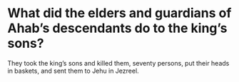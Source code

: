# What did the elders and guardians of Ahab’s descendants do to the king’s sons?

They took the king’s sons and killed them, seventy persons, put their heads in baskets, and sent them to Jehu in Jezreel.
